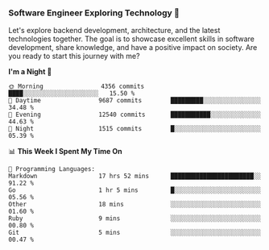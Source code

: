 ### Software Engineer Exploring Technology 🚀 

Let's explore backend development, architecture, and the latest technologies together. The goal is to showcase excellent skills in software development, share knowledge, and have a positive impact on society. Are you ready to start this journey with me?

<!--START_SECTION:waka-->
**I'm a Night 🦉** 

```text
🌞 Morning                4356 commits        ████░░░░░░░░░░░░░░░░░░░░░   15.50 % 
🌆 Daytime                9687 commits        █████████░░░░░░░░░░░░░░░░   34.48 % 
🌃 Evening                12540 commits       ███████████░░░░░░░░░░░░░░   44.63 % 
🌙 Night                  1515 commits        █░░░░░░░░░░░░░░░░░░░░░░░░   05.39 % 
```


📊 **This Week I Spent My Time On** 

```text
💬 Programming Languages: 
Markdown                 17 hrs 52 mins      ███████████████████████░░   91.22 % 
Go                       1 hr 5 mins         █░░░░░░░░░░░░░░░░░░░░░░░░   05.56 % 
Other                    18 mins             ░░░░░░░░░░░░░░░░░░░░░░░░░   01.60 % 
Ruby                     9 mins              ░░░░░░░░░░░░░░░░░░░░░░░░░   00.80 % 
Git                      5 mins              ░░░░░░░░░░░░░░░░░░░░░░░░░   00.47 % 
```


<!--END_SECTION:waka-->
